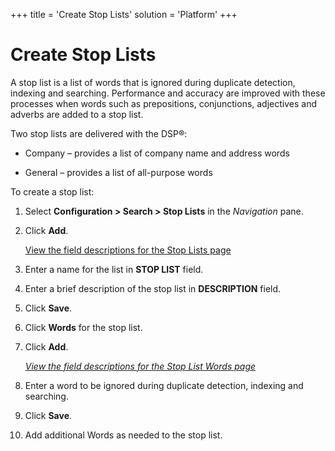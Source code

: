 +++
title = 'Create Stop Lists'
solution = 'Platform'
+++

# Create Stop Lists

A stop list is a list of words that is ignored during duplicate
detection, indexing and searching. Performance and accuracy are improved
with these processes when words such as prepositions, conjunctions,
adjectives and adverbs are added to a stop list.

Two stop lists are delivered with the DSP®:

  - Company – provides a list of company name and address words

  - General – provides a list of all-purpose words

To create a stop list:

1.  Select **Configuration \> Search \> Stop Lists** in the *Navigation*
    pane.

2.  Click **Add**.
    
    [View the field descriptions for the Stop Lists
    page](../Page_Desc/Stop_Lists.htm)

3.  Enter a name for the list in **STOP LIST** field.

4.  Enter a brief description of the stop list in **DESCRIPTION** field.

5.  Click **Save**.

6.  Click **Words** for the stop list.

7.  Click **Add**.
    
    *[View the field descriptions for the Stop List Words
    page](../Page_Desc/Stop_List_Words.htm)*

8.  Enter a word to be ignored during duplicate detection, indexing and
    searching.

9.  Click **Save**.

10. Add additional Words as needed to the stop list.
